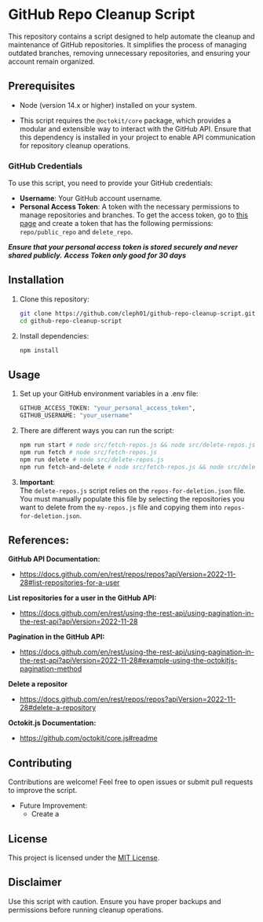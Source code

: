 # GitHub Repo Cleanup Script

This repository contains a script designed to help automate the cleanup and maintenance of GitHub repositories. It simplifies the process of managing outdated branches, removing unnecessary repositories, and ensuring your account remain organized.

## Prerequisites

- Node (version 14.x or higher) installed on your system.

- This script requires the `@octokit/core` package, which provides a modular and extensible way to interact with the GitHub API. Ensure that this dependency is installed in your project to enable API communication for repository cleanup operations.

### GitHub Credentials

To use this script, you need to provide your GitHub credentials:

- **Username**: Your GitHub account username.
- **Personal Access Token**: A token with the necessary permissions to manage repositories and branches. To get the access token, go to [this page](https://github.com/settings/tokens/new) and create a token that has the following permissions: `repo/public_repo` and `delete_repo`.

**_Ensure that your personal access token is stored securely and never shared publicly._**
**_Access Token only good for 30 days_**

## Installation

1. Clone this repository:

   ```bash
   git clone https://github.com/cleph01/github-repo-cleanup-script.git
   cd github-repo-cleanup-script
   ```

2. Install dependencies:
   ```bash
   npm install
   ```

## Usage

1. Set up your GitHub environment variables in a .env file:

   ```bash
   GITHUB_ACCESS_TOKEN: "your_personal_access_token",
   GITHUB_USERNAME: "your_username"
   ```

2. There are different ways you can run the script:

   ```bash
   npm run start # node src/fetch-repos.js && node src/delete-repos.js
   npm run fetch # node src/fetch-repos.js
   npm run delete # node src/delete-repos.js
   npm run fetch-and-delete # node src/fetch-repos.js && node src/delete-repos.js",
   ```

3. **Important**:  
   The `delete-repos.js` script relies on the `repos-for-deletion.json` file. You must manually populate this file by selecting the repositories you want to delete from the `my-repos.js` file and copying them into `repos-for-deletion.json`.

## References:

**GitHub API Documentation:**

- https://docs.github.com/en/rest/repos/repos?apiVersion=2022-11-28#list-repositories-for-a-user

**List repositories for a user in the GitHub API:**

- https://docs.github.com/en/rest/using-the-rest-api/using-pagination-in-the-rest-api?apiVersion=2022-11-28

**Pagination in the GitHub API:**

- https://docs.github.com/en/rest/using-the-rest-api/using-pagination-in-the-rest-api?apiVersion=2022-11-28#example-using-the-octokitjs-pagination-method

**Delete a repositor**

- https://docs.github.com/en/rest/repos/repos?apiVersion=2022-11-28#delete-a-repository

**Octokit.js Documentation:**

- https://github.com/octokit/core.js#readme

## Contributing

Contributions are welcome! Feel free to open issues or submit pull requests to improve the script.

- Future Improvement:
  - Create a

## License

This project is licensed under the [MIT License](./LICENSE).

## Disclaimer

Use this script with caution. Ensure you have proper backups and permissions before running cleanup operations.
